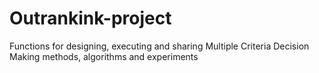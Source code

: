 Outrankink-project
==================

Functions for designing, executing and sharing Multiple Criteria Decision Making methods, algorithms and experiments
